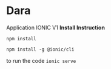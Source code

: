 # Dara
Application IONIC V1
**Install Instruction**

`npm install`

`npm install -g @ionic/cli`

to run the code 
`ionic serve`
